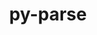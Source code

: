 ---
title: "py-parse"
layout: cache
categories: [package, develop]
meta: {"versions": ["1.18.0"], "compilers": ["gcc@=11.1.0", "gcc@=7.5.0"], "oss": ["ubuntu18.04", "ubuntu20.04"], "platforms": ["linux"], "targets": ["ppc64le", "x86_64", "x86_64_v3"], "stacks": ["e4s", "e4s-power", "radiuss"], "num_specs": 42, "num_specs_by_stack": {"radiuss": 40, "e4s-power": 1, "e4s": 1}}
spec_details: [{"hash": "vzxmhud2tdbfyls7oxec7dvibdbomuum", "compiler": "gcc@=7.5.0", "versions": ["1.18.0"], "os": "ubuntu18.04", "platform": "linux", "target": "x86_64", "variants": [], "stacks": ["radiuss"], "size": "-", "tarball": "https://binaries.spack.io/develop/build_cache/linux-ubuntu18.04-x86_64/gcc-7.5.0/py-parse-1.18.0/linux-ubuntu18.04-x86_64-gcc-7.5.0-py-parse-1.18.0-vzxmhud2tdbfyls7oxec7dvibdbomuum.spack"}, {"hash": "hpqxjynv6snae2p4syyuktrzawhjzone", "compiler": "gcc@=7.5.0", "versions": ["1.18.0"], "os": "ubuntu18.04", "platform": "linux", "target": "x86_64", "variants": [], "stacks": ["radiuss"], "size": "-", "tarball": "https://binaries.spack.io/develop/build_cache/linux-ubuntu18.04-x86_64/gcc-7.5.0/py-parse-1.18.0/linux-ubuntu18.04-x86_64-gcc-7.5.0-py-parse-1.18.0-hpqxjynv6snae2p4syyuktrzawhjzone.spack"}, {"hash": "3ie5k6l2bem6cx4niqxjxu6te5flcbcp", "compiler": "gcc@=7.5.0", "versions": ["1.18.0"], "os": "ubuntu18.04", "platform": "linux", "target": "x86_64", "variants": ["build_system=python_pip"], "stacks": ["radiuss"], "size": "-", "tarball": "https://binaries.spack.io/develop/build_cache/linux-ubuntu18.04-x86_64/gcc-7.5.0/py-parse-1.18.0/linux-ubuntu18.04-x86_64-gcc-7.5.0-py-parse-1.18.0-3ie5k6l2bem6cx4niqxjxu6te5flcbcp.spack"}, {"hash": "3uj47xzp4uxrw5bjducnwkstglcsn5wr", "compiler": "gcc@=7.5.0", "versions": ["1.18.0"], "os": "ubuntu18.04", "platform": "linux", "target": "x86_64", "variants": [], "stacks": ["radiuss"], "size": "-", "tarball": "https://binaries.spack.io/develop/build_cache/linux-ubuntu18.04-x86_64/gcc-7.5.0/py-parse-1.18.0/linux-ubuntu18.04-x86_64-gcc-7.5.0-py-parse-1.18.0-3uj47xzp4uxrw5bjducnwkstglcsn5wr.spack"}, {"hash": "4vk2lvgu3mha57hz2vyi4jwnnmgc6gx2", "compiler": "gcc@=7.5.0", "versions": ["1.18.0"], "os": "ubuntu18.04", "platform": "linux", "target": "x86_64", "variants": [], "stacks": ["radiuss"], "size": "-", "tarball": "https://binaries.spack.io/develop/build_cache/linux-ubuntu18.04-x86_64/gcc-7.5.0/py-parse-1.18.0/linux-ubuntu18.04-x86_64-gcc-7.5.0-py-parse-1.18.0-4vk2lvgu3mha57hz2vyi4jwnnmgc6gx2.spack"}, {"hash": "fjj6vxmsj4aumpzo6snveqse6pgxfw7z", "compiler": "gcc@=7.5.0", "versions": ["1.18.0"], "os": "ubuntu18.04", "platform": "linux", "target": "x86_64", "variants": [], "stacks": ["radiuss"], "size": "-", "tarball": "https://binaries.spack.io/develop/build_cache/linux-ubuntu18.04-x86_64/gcc-7.5.0/py-parse-1.18.0/linux-ubuntu18.04-x86_64-gcc-7.5.0-py-parse-1.18.0-fjj6vxmsj4aumpzo6snveqse6pgxfw7z.spack"}, {"hash": "4p2n5gw2kjqbxc7s6m5b7noa2k42u7wc", "compiler": "gcc@=7.5.0", "versions": ["1.18.0"], "os": "ubuntu18.04", "platform": "linux", "target": "x86_64", "variants": [], "stacks": ["radiuss"], "size": "-", "tarball": "https://binaries.spack.io/develop/build_cache/linux-ubuntu18.04-x86_64/gcc-7.5.0/py-parse-1.18.0/linux-ubuntu18.04-x86_64-gcc-7.5.0-py-parse-1.18.0-4p2n5gw2kjqbxc7s6m5b7noa2k42u7wc.spack"}, {"hash": "ycvaq2pmjya3jc6qbn4ayw5ojfyhhsir", "compiler": "gcc@=7.5.0", "versions": ["1.18.0"], "os": "ubuntu18.04", "platform": "linux", "target": "x86_64", "variants": [], "stacks": ["radiuss"], "size": "-", "tarball": "https://binaries.spack.io/develop/build_cache/linux-ubuntu18.04-x86_64/gcc-7.5.0/py-parse-1.18.0/linux-ubuntu18.04-x86_64-gcc-7.5.0-py-parse-1.18.0-ycvaq2pmjya3jc6qbn4ayw5ojfyhhsir.spack"}, {"hash": "67seop4qayppjf6jpqzkngcg6xojpd4n", "compiler": "gcc@=7.5.0", "versions": ["1.18.0"], "os": "ubuntu18.04", "platform": "linux", "target": "x86_64", "variants": [], "stacks": ["radiuss"], "size": "-", "tarball": "https://binaries.spack.io/develop/build_cache/linux-ubuntu18.04-x86_64/gcc-7.5.0/py-parse-1.18.0/linux-ubuntu18.04-x86_64-gcc-7.5.0-py-parse-1.18.0-67seop4qayppjf6jpqzkngcg6xojpd4n.spack"}, {"hash": "z3p6wpibd6d662l2xisbcf3lqanx35ap", "compiler": "gcc@=7.5.0", "versions": ["1.18.0"], "os": "ubuntu18.04", "platform": "linux", "target": "x86_64", "variants": [], "stacks": ["radiuss"], "size": "-", "tarball": "https://binaries.spack.io/develop/build_cache/linux-ubuntu18.04-x86_64/gcc-7.5.0/py-parse-1.18.0/linux-ubuntu18.04-x86_64-gcc-7.5.0-py-parse-1.18.0-z3p6wpibd6d662l2xisbcf3lqanx35ap.spack"}, {"hash": "5ebip5hqd2c6jd7cfzktug644444ywkt", "compiler": "gcc@=7.5.0", "versions": ["1.18.0"], "os": "ubuntu18.04", "platform": "linux", "target": "x86_64", "variants": [], "stacks": ["radiuss"], "size": "-", "tarball": "https://binaries.spack.io/develop/build_cache/linux-ubuntu18.04-x86_64/gcc-7.5.0/py-parse-1.18.0/linux-ubuntu18.04-x86_64-gcc-7.5.0-py-parse-1.18.0-5ebip5hqd2c6jd7cfzktug644444ywkt.spack"}, {"hash": "onuozmrvc4tyeohfrt5bh25dlv6vejlf", "compiler": "gcc@=7.5.0", "versions": ["1.18.0"], "os": "ubuntu18.04", "platform": "linux", "target": "x86_64", "variants": [], "stacks": ["radiuss"], "size": "-", "tarball": "https://binaries.spack.io/develop/build_cache/linux-ubuntu18.04-x86_64/gcc-7.5.0/py-parse-1.18.0/linux-ubuntu18.04-x86_64-gcc-7.5.0-py-parse-1.18.0-onuozmrvc4tyeohfrt5bh25dlv6vejlf.spack"}, {"hash": "lmsfufq76mk47c3xj25owjk52ftocyhm", "compiler": "gcc@=7.5.0", "versions": ["1.18.0"], "os": "ubuntu18.04", "platform": "linux", "target": "x86_64", "variants": [], "stacks": ["radiuss"], "size": "-", "tarball": "https://binaries.spack.io/develop/build_cache/linux-ubuntu18.04-x86_64/gcc-7.5.0/py-parse-1.18.0/linux-ubuntu18.04-x86_64-gcc-7.5.0-py-parse-1.18.0-lmsfufq76mk47c3xj25owjk52ftocyhm.spack"}, {"hash": "rz4unrcblepcop4nh5i3uyufcxsdymmn", "compiler": "gcc@=7.5.0", "versions": ["1.18.0"], "os": "ubuntu18.04", "platform": "linux", "target": "x86_64", "variants": ["build_system=python_pip"], "stacks": ["radiuss"], "size": "-", "tarball": "https://binaries.spack.io/develop/build_cache/linux-ubuntu18.04-x86_64/gcc-7.5.0/py-parse-1.18.0/linux-ubuntu18.04-x86_64-gcc-7.5.0-py-parse-1.18.0-rz4unrcblepcop4nh5i3uyufcxsdymmn.spack"}, {"hash": "kyl3nkyhlsfdf3lk2uqlliu63cqfvhsk", "compiler": "gcc@=7.5.0", "versions": ["1.18.0"], "os": "ubuntu18.04", "platform": "linux", "target": "x86_64", "variants": [], "stacks": ["radiuss"], "size": "-", "tarball": "https://binaries.spack.io/develop/build_cache/linux-ubuntu18.04-x86_64/gcc-7.5.0/py-parse-1.18.0/linux-ubuntu18.04-x86_64-gcc-7.5.0-py-parse-1.18.0-kyl3nkyhlsfdf3lk2uqlliu63cqfvhsk.spack"}, {"hash": "575bzkvqwchywad36feg2fxufbtkmc2r", "compiler": "gcc@=7.5.0", "versions": ["1.18.0"], "os": "ubuntu18.04", "platform": "linux", "target": "x86_64", "variants": [], "stacks": ["radiuss"], "size": "-", "tarball": "https://binaries.spack.io/develop/build_cache/linux-ubuntu18.04-x86_64/gcc-7.5.0/py-parse-1.18.0/linux-ubuntu18.04-x86_64-gcc-7.5.0-py-parse-1.18.0-575bzkvqwchywad36feg2fxufbtkmc2r.spack"}, {"hash": "eo5q7c34bdezkyptupnz6rmq6sr6jy7k", "compiler": "gcc@=7.5.0", "versions": ["1.18.0"], "os": "ubuntu18.04", "platform": "linux", "target": "x86_64", "variants": [], "stacks": ["radiuss"], "size": "-", "tarball": "https://binaries.spack.io/develop/build_cache/linux-ubuntu18.04-x86_64/gcc-7.5.0/py-parse-1.18.0/linux-ubuntu18.04-x86_64-gcc-7.5.0-py-parse-1.18.0-eo5q7c34bdezkyptupnz6rmq6sr6jy7k.spack"}, {"hash": "ypsplnvyd6ennhfmvtabnnjd66x7uccg", "compiler": "gcc@=7.5.0", "versions": ["1.18.0"], "os": "ubuntu18.04", "platform": "linux", "target": "x86_64", "variants": [], "stacks": ["radiuss"], "size": "-", "tarball": "https://binaries.spack.io/develop/build_cache/linux-ubuntu18.04-x86_64/gcc-7.5.0/py-parse-1.18.0/linux-ubuntu18.04-x86_64-gcc-7.5.0-py-parse-1.18.0-ypsplnvyd6ennhfmvtabnnjd66x7uccg.spack"}, {"hash": "r4xxenm2ldonzszfxue54rwbiv7tvt6i", "compiler": "gcc@=7.5.0", "versions": ["1.18.0"], "os": "ubuntu18.04", "platform": "linux", "target": "x86_64", "variants": [], "stacks": ["radiuss"], "size": "-", "tarball": "https://binaries.spack.io/develop/build_cache/linux-ubuntu18.04-x86_64/gcc-7.5.0/py-parse-1.18.0/linux-ubuntu18.04-x86_64-gcc-7.5.0-py-parse-1.18.0-r4xxenm2ldonzszfxue54rwbiv7tvt6i.spack"}, {"hash": "24xtgnjespp2gqkli5bpw44wgcgp5w43", "compiler": "gcc@=7.5.0", "versions": ["1.18.0"], "os": "ubuntu18.04", "platform": "linux", "target": "x86_64", "variants": ["build_system=python_pip"], "stacks": ["radiuss"], "size": "-", "tarball": "https://binaries.spack.io/develop/build_cache/linux-ubuntu18.04-x86_64/gcc-7.5.0/py-parse-1.18.0/linux-ubuntu18.04-x86_64-gcc-7.5.0-py-parse-1.18.0-24xtgnjespp2gqkli5bpw44wgcgp5w43.spack"}, {"hash": "dhpfu6dbj6wnpbtv4yieuf5odqeauorc", "compiler": "gcc@=7.5.0", "versions": ["1.18.0"], "os": "ubuntu18.04", "platform": "linux", "target": "x86_64", "variants": ["build_system=python_pip"], "stacks": ["radiuss"], "size": "-", "tarball": "https://binaries.spack.io/develop/build_cache/linux-ubuntu18.04-x86_64/gcc-7.5.0/py-parse-1.18.0/linux-ubuntu18.04-x86_64-gcc-7.5.0-py-parse-1.18.0-dhpfu6dbj6wnpbtv4yieuf5odqeauorc.spack"}, {"hash": "i4b5u7escyvcrhzoqsndcgf77r23dbln", "compiler": "gcc@=7.5.0", "versions": ["1.18.0"], "os": "ubuntu18.04", "platform": "linux", "target": "x86_64", "variants": [], "stacks": ["radiuss"], "size": "-", "tarball": "https://binaries.spack.io/develop/build_cache/linux-ubuntu18.04-x86_64/gcc-7.5.0/py-parse-1.18.0/linux-ubuntu18.04-x86_64-gcc-7.5.0-py-parse-1.18.0-i4b5u7escyvcrhzoqsndcgf77r23dbln.spack"}, {"hash": "l5bsxiap5zeldfr57unrmil3xdb5cli2", "compiler": "gcc@=7.5.0", "versions": ["1.18.0"], "os": "ubuntu18.04", "platform": "linux", "target": "x86_64", "variants": [], "stacks": ["radiuss"], "size": "-", "tarball": "https://binaries.spack.io/develop/build_cache/linux-ubuntu18.04-x86_64/gcc-7.5.0/py-parse-1.18.0/linux-ubuntu18.04-x86_64-gcc-7.5.0-py-parse-1.18.0-l5bsxiap5zeldfr57unrmil3xdb5cli2.spack"}, {"hash": "yvwlyva7xnzglggco55olscihbhuop6x", "compiler": "gcc@=7.5.0", "versions": ["1.18.0"], "os": "ubuntu18.04", "platform": "linux", "target": "x86_64", "variants": [], "stacks": ["radiuss"], "size": "-", "tarball": "https://binaries.spack.io/develop/build_cache/linux-ubuntu18.04-x86_64/gcc-7.5.0/py-parse-1.18.0/linux-ubuntu18.04-x86_64-gcc-7.5.0-py-parse-1.18.0-yvwlyva7xnzglggco55olscihbhuop6x.spack"}, {"hash": "qdbavphmoblsg7zmx7cxwkfiq7jujnsx", "compiler": "gcc@=7.5.0", "versions": ["1.18.0"], "os": "ubuntu18.04", "platform": "linux", "target": "x86_64", "variants": [], "stacks": ["radiuss"], "size": "-", "tarball": "https://binaries.spack.io/develop/build_cache/linux-ubuntu18.04-x86_64/gcc-7.5.0/py-parse-1.18.0/linux-ubuntu18.04-x86_64-gcc-7.5.0-py-parse-1.18.0-qdbavphmoblsg7zmx7cxwkfiq7jujnsx.spack"}, {"hash": "ras4r42kb7g2p3tmizes5e3k2opremco", "compiler": "gcc@=7.5.0", "versions": ["1.18.0"], "os": "ubuntu18.04", "platform": "linux", "target": "x86_64", "variants": [], "stacks": ["radiuss"], "size": "-", "tarball": "https://binaries.spack.io/develop/build_cache/linux-ubuntu18.04-x86_64/gcc-7.5.0/py-parse-1.18.0/linux-ubuntu18.04-x86_64-gcc-7.5.0-py-parse-1.18.0-ras4r42kb7g2p3tmizes5e3k2opremco.spack"}, {"hash": "3fqic7szhax6dbf23bglwbj2msauas2m", "compiler": "gcc@=7.5.0", "versions": ["1.18.0"], "os": "ubuntu18.04", "platform": "linux", "target": "x86_64", "variants": [], "stacks": ["radiuss"], "size": "-", "tarball": "https://binaries.spack.io/develop/build_cache/linux-ubuntu18.04-x86_64/gcc-7.5.0/py-parse-1.18.0/linux-ubuntu18.04-x86_64-gcc-7.5.0-py-parse-1.18.0-3fqic7szhax6dbf23bglwbj2msauas2m.spack"}, {"hash": "w5gqskhpzb4r6aaexb2u6jcys5n5tl3j", "compiler": "gcc@=7.5.0", "versions": ["1.18.0"], "os": "ubuntu18.04", "platform": "linux", "target": "x86_64", "variants": [], "stacks": ["radiuss"], "size": "-", "tarball": "https://binaries.spack.io/develop/build_cache/linux-ubuntu18.04-x86_64/gcc-7.5.0/py-parse-1.18.0/linux-ubuntu18.04-x86_64-gcc-7.5.0-py-parse-1.18.0-w5gqskhpzb4r6aaexb2u6jcys5n5tl3j.spack"}, {"hash": "goejamalp727dnyqsayyv7ucg57naxzq", "compiler": "gcc@=7.5.0", "versions": ["1.18.0"], "os": "ubuntu18.04", "platform": "linux", "target": "x86_64", "variants": [], "stacks": ["radiuss"], "size": "-", "tarball": "https://binaries.spack.io/develop/build_cache/linux-ubuntu18.04-x86_64/gcc-7.5.0/py-parse-1.18.0/linux-ubuntu18.04-x86_64-gcc-7.5.0-py-parse-1.18.0-goejamalp727dnyqsayyv7ucg57naxzq.spack"}, {"hash": "rnaibavw2qlavwvtm7mpntwst5uv6tcv", "compiler": "gcc@=7.5.0", "versions": ["1.18.0"], "os": "ubuntu18.04", "platform": "linux", "target": "x86_64", "variants": [], "stacks": ["radiuss"], "size": "-", "tarball": "https://binaries.spack.io/develop/build_cache/linux-ubuntu18.04-x86_64/gcc-7.5.0/py-parse-1.18.0/linux-ubuntu18.04-x86_64-gcc-7.5.0-py-parse-1.18.0-rnaibavw2qlavwvtm7mpntwst5uv6tcv.spack"}, {"hash": "r2dskkni2v4cxjjlqeao2wg4zu53bpi2", "compiler": "gcc@=7.5.0", "versions": ["1.18.0"], "os": "ubuntu18.04", "platform": "linux", "target": "x86_64", "variants": [], "stacks": ["radiuss"], "size": "-", "tarball": "https://binaries.spack.io/develop/build_cache/linux-ubuntu18.04-x86_64/gcc-7.5.0/py-parse-1.18.0/linux-ubuntu18.04-x86_64-gcc-7.5.0-py-parse-1.18.0-r2dskkni2v4cxjjlqeao2wg4zu53bpi2.spack"}, {"hash": "pzpdpbwravhyrpb4bounffmok35t7eye", "compiler": "gcc@=7.5.0", "versions": ["1.18.0"], "os": "ubuntu18.04", "platform": "linux", "target": "x86_64", "variants": [], "stacks": ["radiuss"], "size": "-", "tarball": "https://binaries.spack.io/develop/build_cache/linux-ubuntu18.04-x86_64/gcc-7.5.0/py-parse-1.18.0/linux-ubuntu18.04-x86_64-gcc-7.5.0-py-parse-1.18.0-pzpdpbwravhyrpb4bounffmok35t7eye.spack"}, {"hash": "4ndbty7dqtcq3kxnyqgyedvtquelhv2c", "compiler": "gcc@=7.5.0", "versions": ["1.18.0"], "os": "ubuntu18.04", "platform": "linux", "target": "x86_64", "variants": [], "stacks": ["radiuss"], "size": "-", "tarball": "https://binaries.spack.io/develop/build_cache/linux-ubuntu18.04-x86_64/gcc-7.5.0/py-parse-1.18.0/linux-ubuntu18.04-x86_64-gcc-7.5.0-py-parse-1.18.0-4ndbty7dqtcq3kxnyqgyedvtquelhv2c.spack"}, {"hash": "se65a5hp6bvrxxohtnoc52xsqfcvqb5m", "compiler": "gcc@=7.5.0", "versions": ["1.18.0"], "os": "ubuntu18.04", "platform": "linux", "target": "x86_64", "variants": [], "stacks": ["radiuss"], "size": "-", "tarball": "https://binaries.spack.io/develop/build_cache/linux-ubuntu18.04-x86_64/gcc-7.5.0/py-parse-1.18.0/linux-ubuntu18.04-x86_64-gcc-7.5.0-py-parse-1.18.0-se65a5hp6bvrxxohtnoc52xsqfcvqb5m.spack"}, {"hash": "4t4dglobcavxqfdobk7ha5rucd3eubkf", "compiler": "gcc@=7.5.0", "versions": ["1.18.0"], "os": "ubuntu18.04", "platform": "linux", "target": "x86_64_v3", "variants": ["build_system=python_pip"], "stacks": ["radiuss"], "size": "-", "tarball": "https://binaries.spack.io/develop/build_cache/linux-ubuntu18.04-x86_64_v3/gcc-7.5.0/py-parse-1.18.0/linux-ubuntu18.04-x86_64_v3-gcc-7.5.0-py-parse-1.18.0-4t4dglobcavxqfdobk7ha5rucd3eubkf.spack"}, {"hash": "oumzzox4tmfwvklflnuwgxcstjwke5dh", "compiler": "gcc@=7.5.0", "versions": ["1.18.0"], "os": "ubuntu18.04", "platform": "linux", "target": "x86_64_v3", "variants": ["build_system=python_pip"], "stacks": ["radiuss"], "size": "-", "tarball": "https://binaries.spack.io/develop/build_cache/linux-ubuntu18.04-x86_64_v3/gcc-7.5.0/py-parse-1.18.0/linux-ubuntu18.04-x86_64_v3-gcc-7.5.0-py-parse-1.18.0-oumzzox4tmfwvklflnuwgxcstjwke5dh.spack"}, {"hash": "sen4tyvzvoziyh3qyfpnpa7u2bnu5tsg", "compiler": "gcc@=7.5.0", "versions": ["1.18.0"], "os": "ubuntu18.04", "platform": "linux", "target": "x86_64_v3", "variants": ["build_system=python_pip"], "stacks": ["radiuss"], "size": "-", "tarball": "https://binaries.spack.io/develop/build_cache/linux-ubuntu18.04-x86_64_v3/gcc-7.5.0/py-parse-1.18.0/linux-ubuntu18.04-x86_64_v3-gcc-7.5.0-py-parse-1.18.0-sen4tyvzvoziyh3qyfpnpa7u2bnu5tsg.spack"}, {"hash": "ehx5mkhrcckr2xdv7bwx2yliknc762az", "compiler": "gcc@=7.5.0", "versions": ["1.18.0"], "os": "ubuntu18.04", "platform": "linux", "target": "x86_64_v3", "variants": ["build_system=python_pip"], "stacks": ["radiuss"], "size": "-", "tarball": "https://binaries.spack.io/develop/build_cache/linux-ubuntu18.04-x86_64_v3/gcc-7.5.0/py-parse-1.18.0/linux-ubuntu18.04-x86_64_v3-gcc-7.5.0-py-parse-1.18.0-ehx5mkhrcckr2xdv7bwx2yliknc762az.spack"}, {"hash": "kkivgskiqkua3rfnhqxprznqlv5tp22x", "compiler": "gcc@=7.5.0", "versions": ["1.18.0"], "os": "ubuntu18.04", "platform": "linux", "target": "x86_64_v3", "variants": ["build_system=python_pip"], "stacks": ["radiuss"], "size": "-", "tarball": "https://binaries.spack.io/develop/build_cache/linux-ubuntu18.04-x86_64_v3/gcc-7.5.0/py-parse-1.18.0/linux-ubuntu18.04-x86_64_v3-gcc-7.5.0-py-parse-1.18.0-kkivgskiqkua3rfnhqxprznqlv5tp22x.spack"}, {"hash": "wzs76rqzxsvuqxskk6bmg6i573g5jmj3", "compiler": "gcc@=7.5.0", "versions": ["1.18.0"], "os": "ubuntu18.04", "platform": "linux", "target": "x86_64_v3", "variants": ["build_system=python_pip"], "stacks": ["radiuss"], "size": "-", "tarball": "https://binaries.spack.io/develop/build_cache/linux-ubuntu18.04-x86_64_v3/gcc-7.5.0/py-parse-1.18.0/linux-ubuntu18.04-x86_64_v3-gcc-7.5.0-py-parse-1.18.0-wzs76rqzxsvuqxskk6bmg6i573g5jmj3.spack"}, {"hash": "oiy6vef326ejbqbcd6cgmfhfdouqcxiz", "compiler": "gcc@=11.1.0", "versions": ["1.18.0"], "os": "ubuntu20.04", "platform": "linux", "target": "ppc64le", "variants": ["build_system=python_pip"], "stacks": ["e4s-power"], "size": "-", "tarball": "https://binaries.spack.io/develop/build_cache/linux-ubuntu20.04-ppc64le/gcc-11.1.0/py-parse-1.18.0/linux-ubuntu20.04-ppc64le-gcc-11.1.0-py-parse-1.18.0-oiy6vef326ejbqbcd6cgmfhfdouqcxiz.spack"}, {"hash": "452cammw23esp4zcctisfmwa4lgc2tiv", "compiler": "gcc@=11.1.0", "versions": ["1.18.0"], "os": "ubuntu20.04", "platform": "linux", "target": "x86_64_v3", "variants": ["build_system=python_pip"], "stacks": ["e4s"], "size": "-", "tarball": "https://binaries.spack.io/develop/build_cache/linux-ubuntu20.04-x86_64_v3/gcc-11.1.0/py-parse-1.18.0/linux-ubuntu20.04-x86_64_v3-gcc-11.1.0-py-parse-1.18.0-452cammw23esp4zcctisfmwa4lgc2tiv.spack"}]
---